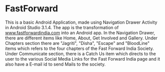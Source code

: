 # FastForward
This is a basic Android Application, made using Navigation Drawer Activity in Android Studio 3.1.4.
The app is the transformation of www.fastforwardindia.com into an Android app.
In the Navigation Drawer, there are different items like Home, About, Get Involved and Gallery. Under Chapters section there are "Jagriti", "Disha", "Escape" and "BloodLine" items which refers to the four chapters of the Fast Forward India Society.
Under Communicate section, there is a Catch Us item which directs to the user to the various Social Media Links for the Fast Forward India page and it also have a E-mail id to send Mails to the society.
